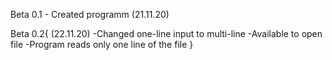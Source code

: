 Beta 0.1 - Created programm (21.11.20)

Beta 0.2{  (22.11.20)
-Changed one-line input to multi-line
-Available to open file
-Program reads only one line of the file
}
